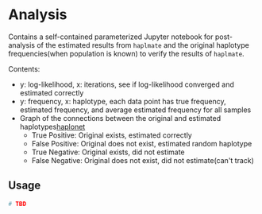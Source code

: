 # Analysis

Contains a self-contained parameterized Jupyter notebook for post-analysis of the estimated results from `haplmate` and the original haplotype frequencies(when population is known) to verify the results of `haplmate`.

Contents:
- y: log-likelihood, x: iterations, see if log-likelihood converged and estimated correctly
- y: frequency, x: haplotype, each data point has true frequency, estimated frequency, and average estimated frequency for all samples
- Graph of the connections between the original and estimated haplotypes[haplonet](https://www.rdocumentation.org/packages/pegas/versions/1.3/topics/haploNet)
    - True Positive: Original exists, estimated correctly
    - False Positive: Original does not exist, estimated random haplotype
    - True Negative: Original exists, did not estimate
    - False Negative: Original does not exist, did not estimate(can't track)


## Usage

~~~bash
# TBD
~~~
